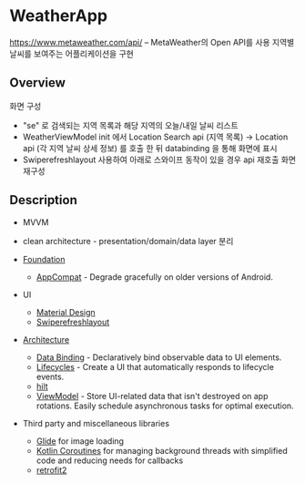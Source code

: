 # WeatherApp

https://www.metaweather.com/api/ – MetaWeather의 Open API를 사용 지역별 날씨를 보여주는 어플리케이션을 구현

## Overview
화면 구성

   - "se" 로 검색되는 지역 목록과 해당 지역의 오늘/내일 날씨 리스트 
   - WeatherViewModel init 에서 Location Search api (지역 목록) -> Location api (각 지역 날씨 상세 정보) 를 호출 한 뒤 databinding 을 통해 화면에 표시 
   - Swiperefreshlayout 사용하여 아래로 스와이프 동작이 있을 경우 api 재호출 화면 재구성 


## Description

- MVVM 
- clean architecture - presentation/domain/data layer 분리

- [Foundation](https://developer.android.com/jetpack/components) 

  - [AppCompat](https://developer.android.com/topic/libraries/support-library/packages#v7-appcompat) - Degrade gracefully on older versions of Android.

- UI
  - [Material Design](https://material.io/develop/android)
  - [Swiperefreshlayout](https://developer.android.com/jetpack/androidx/releases/swiperefreshlayout?hl=ko)
  
- [Architecture](https://developer.android.com/jetpack/arch/)

  - [Data Binding](https://developer.android.com/topic/libraries/data-binding/) - Declaratively bind observable data to UI elements.
  - [Lifecycles](https://developer.android.com/topic/libraries/architecture/lifecycle) - Create a UI that automatically responds to lifecycle events.
  - [hilt](https://developer.android.com/jetpack/androidx/releases/hilt) 
  - [ViewModel](https://developer.android.com/topic/libraries/architecture/viewmodel) - Store UI-related data that isn't destroyed on app rotations. Easily schedule asynchronous tasks for optimal execution.
  
- Third party and miscellaneous libraries

  - [Glide](https://bumptech.github.io/glide/) for image loading
  - [Kotlin Coroutines](https://kotlinlang.org/docs/reference/coroutines-overview.html) for managing background threads with simplified code and reducing needs for callbacks
  - [retrofit2](https://square.github.io/retrofit/) 


